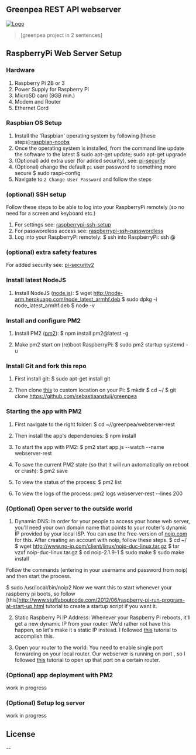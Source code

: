 ## Greenpea REST API webserver
[![Logo](img-url)](ref-url)
> [greenpea project in 2 sentences]

## RaspberryPi Web Server Setup
### Hardware
1. Raspberry Pi 2B or 3
2. Power Supply for Raspberry Pi
3. MicroSD card (8GB min.)
4. Modem and Router
5. Ethernet Cord

### Raspbian OS Setup
1. Install the 'Raspbian' operating system by following [these steps]:[raspbian-noobs]
2. Once the operating system is installed, from the command line update the software to the latest
		$ sudo apt-get update; sudo apt-get upgrade
3. (Optional) add extra user (for added security), see: [pi-security]
4. (Optional) change the default `pi` user password to something more secure
		$ sudo raspi-config
5. Navigate to `2 Change User Password` and follow the steps

### (optional) SSH setup
Follow these steps to be able to log into your RaspberryPi remotely (so no need for a screen and keyboard etc.)
1. For settings see: [raspberrypi-ssh-setup]
2. For passwordless access see:  [raspberrypi-ssh-passwordless]
3. Log into your RaspberryPi remotely:
    $ ssh into RaspberryPi: ssh <USER>@<IP-ADDRESS>

### (optional) extra safety features
For added security see: [pi-security2]

### Install latest NodeJS
1. Install NodeJS ([node.js]):
	$ wget http://node-arm.herokuapp.com/node_latest_armhf.deb
	$ sudo dpkg -i node_latest_armhf.deb
	$ node -v

### Install and configure PM2
1. Install PM2 ([pm2]): 
    $ npm install pm2@latest -g

2. Make pm2 start on (re)boot RaspberryPi:
    $ sudo pm2 startup systemd -u <username>

### Install Git and fork this repo
1. First install git:
	$ sudo apt-get install git

2. Then clone [this](https://github.com/sebastiaanstuij/greenpea) to custom location on your Pi:
	$ mkdir <name custom directory>
    $ cd ~/<name custom directory>
	$ git clone <https://github.com/sebastiaanstuij/greenpea>

### Starting the app with PM2
1. First navigate to the right folder:
    $ cd ~/<name custom directory>/greenpea/webserver-rest

2. Then install the app's dependencies:
    $ npm install 

3. To start the app with PM2:
    $ pm2 start app.js --watch --name webserver-rest

4. To save the current PM2 state (so that it will run automatically on reboot or crash):
    $ pm2 save

5. To view the status of the process:
    $ pm2 list

6. To view the logs of the process:
    pm2 logs webserver-rest  --lines 200


### (Optional) Open server to the outside world
1. Dynamic DNS:
In order for your people to access your home web server, you'll need your own domain name that points to your router's dynamic IP provided by your local ISP. 
You can use the free-version of [noip.com](https://noip.com/) for this. After creating an account with noip, follow these steps.
    $ cd ~/
    $ wget http://www.no-ip.com/client/linux/noip-duc-linux.tar.gz
    $ tar vzxf noip-duc-linux.tar.gz
    $ cd noip-2.1.9-1
    $ sudo make
    $ sudo make install

Follow the commands (entering in your username and password from noip) and then start the process.

$ sudo /usr/local/bin/noip2
Now we want this to start whenever your raspberry pi boots, so follow [this]http://www.stuffaboutcode.com/2012/06/raspberry-pi-run-program-at-start-up.html tutorial to create a startup script if you want it.

2. Static Raspberry Pi IP Address:
Whenever your Raspberry Pi reboots, it'll get a new dynamic IP from your router. We'd rather not have this happen, so let's make it a static IP instead. I followed [this](http://www.modmypi.com/blog/tutorial-how-to-give-your-raspberry-pi-a-static-ip-address) tutorial to accomplish this.

3. Open your router to the world:
You need to enable single port forwarding on your local router. Our webserver is running on port <see log>, so I followed [this](http://www.noip.com/support/knowledgebase/port-forwarding-on-a-linksys-wrt610n-router/) tutorial to open up that port on a certain router.


### (Optional) app deployment with PM2
work in progress

### (Optional) Setup log server
work in progress


License
----

--


[//]: # (These are reference links used in the body of this note and get stripped out when the markdown processor does its job. There is no need to format nicely because it shouldn't be seen. Thanks SO - http://stackoverflow.com/questions/4823468/store-comments-in-markdown-syntax)
   [node.js]: <http://nodejs.org/>
   [pm2]: <http://pm2.keymetrics.io/>
   [raspbian-noobs]: <https://www.raspberrypi.org/help/noobs-setup/>
   [pi-security]: <http://arroyocode.com/raspberry-pi-nodejs-web-server-with-pm2/>
   [raspberrypi-ssh-setup]: <https://www.raspberrypi.org/documentation/remote-access/ssh/>
   [raspberrypi-ssh-passwordless]: <https://www.raspberrypi.org/documentation/remote-access/ssh/passwordless.md/>
   [pi-security2]: <https://superuser.com/questions/1065898/open-ssh-port-a-bad-idea-on-a-raspberry-pi/>
   [the-things-network]: <https://www.thethingsnetwork.org/>
   [the-things-network-console]: <https://console.thethingsnetwork.org/applications/>